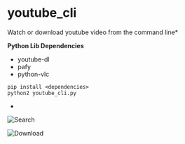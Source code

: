 # youtube_cli

Watch or download youtube video from the command line*

**Python Lib Dependencies**
* youtube-dl
* pafy
* python-vlc

```
pip install <dependencies>
python2 youtube_cli.py
```
*
![Search](https://i.ibb.co/ssKvJQM/youtube.png)

![Download](https://i.ibb.co/3p5mDr6/prog2.png)
